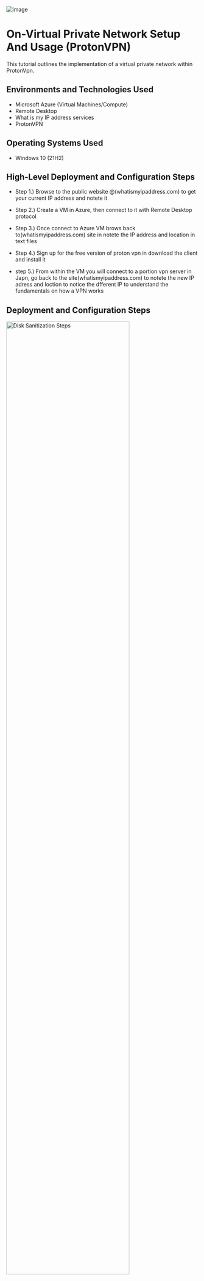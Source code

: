 ![image](https://github.com/oscarwinters/VPN/assets/146681785/73ed9b6a-3dc8-4603-9466-f9d40f83c503)


 
<h1>On-Virtual Private Network Setup And Usage (ProtonVPN)</h1>
This tutorial outlines the implementation of a virtual private network within ProtonVpn.<br />





<h2>Environments and Technologies Used</h2>

- Microsoft Azure (Virtual Machines/Compute)
- Remote Desktop
- What is my IP address services
- ProtonVPN

<h2>Operating Systems Used </h2>

- Windows 10 (21H2)

<h2>High-Level Deployment and Configuration Steps</h2>

- Step 1.) Browse to the public website @(whatismyipaddress.com) to get your current IP address and notete it

- Step 2.) Create a VM in Azure, then connect to it with Remote Desktop protocol

- Step 3.) Once connect to Azure VM brows back to(whatismyipaddress.com) site in notete the IP address and location in text files 

- Step 4.) Sign up for the free version of proton vpn in download the client and install it

- step 5.) From within the VM you will connect to a portion vpn server in Japn, go back to the site(whatismyipaddress.com) to notete the new IP adress and loction to notice the dfferent IP to understand the fundamentals on how a VPN works  

<h2>Deployment and Configuration Steps</h2>

<p>
<img src="https://i.imgur.com/DJmEXEB.png" height="80%" width="80%" alt="Disk Sanitization Steps"/>
</p>
<p>
Lorem ipsum dolor sit amet, consectetur adipiscing elit, sed do eiusmod tempor incididunt ut labore et dolore magna aliqua. Ut enim ad minim veniam, quis nostrud exercitation ullamco laboris nisi ut aliquip ex ea commodo consequat. Duis aute irure dolor in reprehenderit in voluptate velit esse cillum dolore eu fugiat nulla pariatur.
</p>
<br />

<p>
<img src="https://i.imgur.com/DJmEXEB.png" height="80%" width="80%" alt="Disk Sanitization Steps"/>
</p>
<p>
Lorem ipsum dolor sit amet, consectetur adipiscing elit, sed do eiusmod tempor incididunt ut labore et dolore magna aliqua. Ut enim ad minim veniam, quis nostrud exercitation ullamco laboris nisi ut aliquip ex ea commodo consequat. Duis aute irure dolor in reprehenderit in voluptate velit esse cillum dolore eu fugiat nulla pariatur.
</p>
<br />

<p>
<img src="https://i.imgur.com/DJmEXEB.png" height="80%" width="80%" alt="Disk Sanitization Steps"/>
</p>
<p>
Lorem ipsum dolor sit amet, consectetur adipiscing elit, sed do eiusmod tempor incididunt ut labore et dolore magna aliqua. Ut enim ad minim veniam, quis nostrud exercitation ullamco laboris nisi ut aliquip ex ea commodo consequat. Duis aute irure dolor in reprehenderit in voluptate velit esse cillum dolore eu fugiat nulla pariatur.
</p>
<br />
